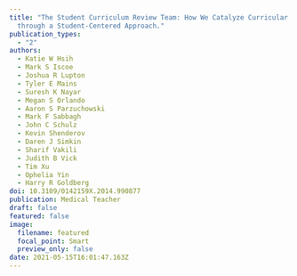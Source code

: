 ```yaml
---
title: "The Student Curriculum Review Team: How We Catalyze Curricular Changes
  through a Student-Centered Approach."
publication_types:
  - "2"
authors:
  - Katie W Hsih
  - Mark S Iscoe
  - Joshua R Lupton
  - Tyler E Mains
  - Suresh K Nayar
  - Megan S Orlando
  - Aaron S Parzuchowski
  - Mark F Sabbagh
  - John C Schulz
  - Kevin Shenderov
  - Daren J Simkin
  - Sharif Vakili
  - Judith B Vick
  - Tim Xu
  - Ophelia Yin
  - Harry R Goldberg
doi: 10.3109/0142159X.2014.990877
publication: Medical Teacher
draft: false
featured: false
image:
  filename: featured
  focal_point: Smart
  preview_only: false
date: 2021-05-15T16:01:47.163Z
---
```

